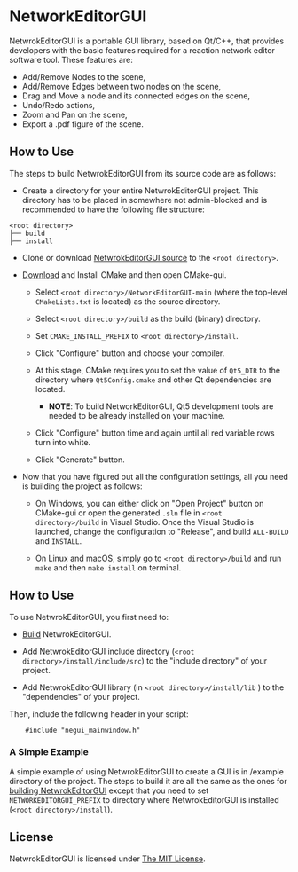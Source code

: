 # NetworkEditorGUI

NetwrokEditorGUI is a portable GUI library, based on Qt/C++, that provides developers with the basic features required for a reaction network editor software tool. These features are:

* Add/Remove Nodes to the scene,
* Add/Remove Edges between two nodes on the scene,
* Drag and Move a node and its connected edges on the scene,
* Undo/Redo actions,
* Zoom and Pan on the scene,
* Export a .pdf figure of the scene.

## How to Use

The steps to build NetwrokEditorGUI from its source code are as follows:
* Create a directory for your entire NetwrokEditorGUI project. This directory has to be placed in somewhere not admin-blocked and is recommended to have the following file structure:

```
<root directory>
├── build
├── install
```

* Clone or download <a href="https://github.com/adelhpour/NetworkEditorGUI/">NetwrokEditorGUI source</a> to the `<root directory>`.

* <a href="https://cmake.org/download/">Download</a> and Install CMake and then open CMake-gui.

    + Select `<root directory>/NetworkEditorGUI-main` (where the top-level `CMakeLists.txt` is located) as the source directory.
    
    + Select `<root directory>/build` as the build (binary) directory.
    
    + Set `CMAKE_INSTALL_PREFIX` to `<root directory>/install`.

    + Click "Configure" button and choose your compiler.
    
    + At this stage, CMake requires you to set the value of `Qt5_DIR` to the directory where `Qt5Config.cmake` and other Qt dependencies are located.
    
        - ******NOTE******: To build NetworkEditorGUI, Qt5 development tools are needed to be already installed on your machine.
        
    + Click "Configure" button time and again until all red variable rows turn into white.

    + Click "Generate" button.
    
* Now that you have figured out all the configuration settings, all you need is building the project as follows:

    + On Windows, you can either click on "Open Project" button on CMake-gui or open the generated `.sln` file in  `<root directory>/build` in Visual Studio.  Once the Visual Studio is launched, change the configuration to "Release", and build `ALL-BUILD` and `INSTALL`.

    + On Linux and macOS, simply go to `<root directory>/build` and  run `make` and then `make install` on terminal.

## How to Use
To use NetwrokEditorGUI, you first need to:

* [Build](#how-to-build) NetwrokEditorGUI.

* Add NetwrokEditorGUI include directory (`<root directory>/install/include/src`) to the "include directory" of your project.

* Add NetwrokEditorGUI library (in `<root directory>/install/lib` ) to the "dependencies" of your project.

Then, include the following header in your script:
```
    #include "negui_mainwindow.h"
```

### A Simple Example
A simple example of using NetwrokEditorGUI to create a GUI is in /example directory of the project. The steps to build it are all the same as the ones for [building NetwrokEditorGUI](#how-to-build) except that you need to set `NETWORKEDITORGUI_PREFIX` to directory where NetwrokEditorGUI is installed (`<root directory>/install`).

## License
NetwrokEditorGUI is licensed under <a href="https://github.com/adelhpour/NetworkEditorGUI/blob/main/LICENSE">The MIT License</a>.
